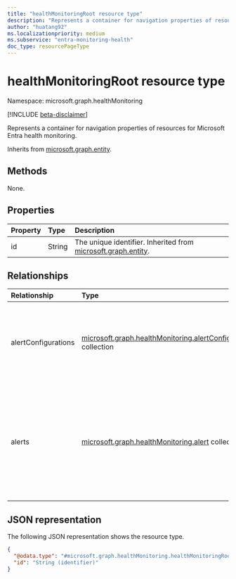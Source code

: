 ```yaml
---
title: "healthMonitoringRoot resource type"
description: "Represents a container for navigation properties of resources for Microsoft Entra health monitoring."
author: "huatang92"
ms.localizationpriority: medium
ms.subservice: "entra-monitoring-health"
doc_type: resourcePageType
---
```


# healthMonitoringRoot resource type

Namespace: microsoft.graph.healthMonitoring

[!INCLUDE [beta-disclaimer](../../includes/beta-disclaimer.md)]

Represents a container for navigation properties of resources for Microsoft Entra health monitoring.


Inherits from [microsoft.graph.entity](../resources/entity.md).

## Methods

None.

## Properties
|Property|Type|Description|
|:---|:---|:---|
|id|String|The unique identifier. Inherited from [microsoft.graph.entity](../resources/entity.md).|

## Relationships
|Relationship|Type|Description|
|:---|:---|:---|
|alertConfigurations|[microsoft.graph.healthMonitoring.alertConfiguration](../resources/healthmonitoring-alertconfiguration.md) collection|The configuration of an alert type, which defines behavior that occurs when an alert is created.|
|alerts|[microsoft.graph.healthMonitoring.alert](../resources/healthmonitoring-alert.md) collection|The collection of health monitoring system detected alerts for anomalous usage patterns found in a Microsoft Entra tenant.|

## JSON representation
The following JSON representation shows the resource type.
<!-- {
  "blockType": "resource",
  "keyProperty": "id",
  "@odata.type": "microsoft.graph.healthMonitoring.healthMonitoringRoot",
  "baseType": "microsoft.graph.entity",
  "openType": false
}
-->
``` json
{
  "@odata.type": "#microsoft.graph.healthMonitoring.healthMonitoringRoot",
  "id": "String (identifier)"
}
```

